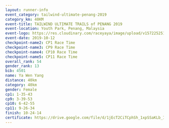```yaml
---
layout: runner-info 
event_category: tailwind-ultimate-penang-2019 
category_km: 40KM 
event-title: TAILWIND ULTIMATE TRAILS of PENANG 2019 
event-location: Youth Park, Penang, Malaysia 
event-logo: https://res.cloudinary.com/raceyaya/image/upload/v1572252513/logo/utop-2019_h9tzys.jpg 
event-date: 2019-10-12 
checkpoint-name2: CP1 Race Time 
checkpoint-name3: CP9 Race Time 
checkpoint-name4: CP10 Race Time 
checkpoint-name5: CP11 Race Time 
overall_rank: 54
gender_rank: 13
bib: 4501
name: Ya Wen Yang
distance: 40km
category: 40km
gender: Female
cp1: 1-35-43
cp9: 3-39-53
cp10: 6-42-55
cp11: 9-26-34
finish: 10-24-14
certificate: https://drive.google.com/file/d/1jEcT2CiTCphSh_1xpSSaKLb_Iq84IsDs/view?usp=sharing
---
```

